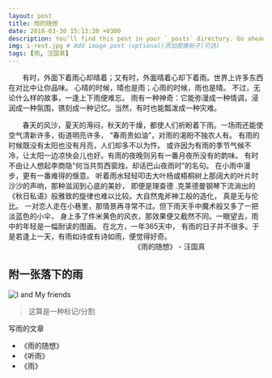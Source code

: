 ```yaml
---
layout: post
title: 雨的随想
date: 2018-03-30 15:13:20 +0300
description: You’ll find this post in your `_posts` directory. Go ahead and edit it and re-build the site to see your changes. # Add post description (optional)
img: i-rest.jpg # Add image post (optional)添加图像帖子(可选)
tags: [雨, 汪国真]
---
```

&#160; &#160; &#160; &#160;有时，外面下着雨心却晴着；又有时，外面晴着心却下着雨。世界上许多东西在对比中让你品味。
心晴的时候，晴也是雨；心雨的时候，雨也是晴。 不过，无论什么样的故事，一逢上下雨便难忘。
雨有一种神奇：它能弥漫成一种情调，浸润成一种氛围，镌刻成一种记忆。当然，有时也能瓢泼成一种灾难。  
 
&#160; &#160; &#160; &#160;春天的风沙，夏天的溽闷，秋天的干燥，都使人们祈盼着下雨。一场雨还能使空气清新许多，街道明亮许多，
“春雨贵如油”，对雨的渴盼不独农人有。 有雨的时候既没有太阳也没有月亮，人们却多不以为忤。
或许因为有雨的季节气候不冷，让太阳一边凉快会儿也好。有雨的夜晚则另有一番月夜所没有的韵味。
有时不由让人想起李商隐“何当共剪西窗烛，却话巴山夜雨时”的名句。 在小雨中漫步，更有一番难得的惬意。
听着雨水轻轻叩击大叶杨或梧桐树上那阔大的叶片时沙沙的声响，那种滋润到心底的美妙，
即便是理查德 .克莱德曼钢琴下流淌出的《秋日私语》般雅致的旋律也难以比较。大自然鬼斧神工般的造化，
真是无与伦比。 一对恋人走在小巷里，那情景再寻常不过。但下雨天手中魔术般又多了一把淡蓝色的小伞，
身上多了件米黄色的风衣，那效果便又截然不同。一眼望去，雨中的年轻是一幅耐读的图画。 在北方，一年365天中，
有雨的日子并不很多。于是若逢上一天，有雨如诗或有诗如雨，便觉得好奇。   
&#160; &#160; &#160; &#160;&#160; &#160; &#160; &#160;&#160; 
&#160; &#160; &#160;&#160; &#160; &#160; &#160;&#160; &#160; &#160; &#160;&#160; &#160; &#160; &#160;&#160; &#160; &#160; &#160;&#160; &#160; &#160; &#160;&#160; &#160; &#160; &#160;《雨的随想》 - 汪国真

## 附一张落下的雨

![I and My friends]({{site.baseurl}}/assets/img/rain2.jpg)

>这算是一种标记/分割

写雨的文章

* 《雨的随想》
* 《听雨》
* 《雨》


